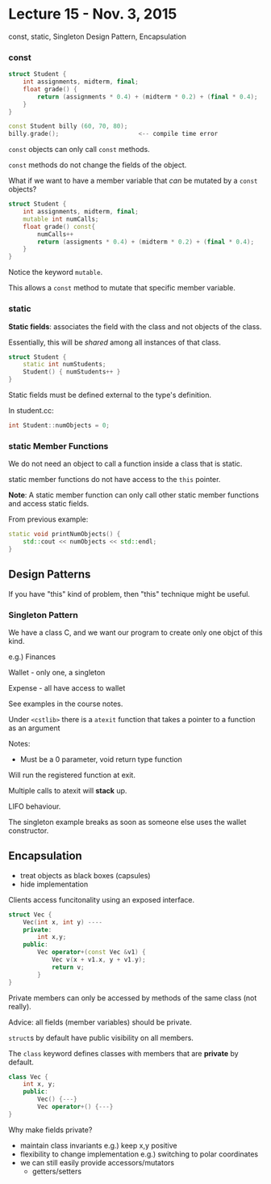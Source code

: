 # Lecture 15 - Nov. 3, 2015

const, static, Singleton Design Pattern, Encapsulation

### const

```cpp
struct Student {
    int assignments, midterm, final;
    float grade() {
        return (assignments * 0.4) + (midterm * 0.2) + (final * 0.4);
    }
}

const Student billy (60, 70, 80);
billy.grade();                      <-- compile time error
```

`const` objects can only call `const` methods.

`const` methods do not change the fields of the object.

What if we want to have a member variable that *can* be mutated by a `const` objects?

```cpp
struct Student {
    int assignments, midterm, final;
    mutable int numCalls;
    float grade() const{
        numCalls++
        return (assigments * 0.4) + (midterm * 0.2) + (final * 0.4);
    }
}
```

Notice the keyword `mutable`.

This allows a `const` method to mutate that specific member variable.

### static

**Static fields**: associates the field with the class and not objects of the class.

Essentially, this will be *shared* among all instances of that class.

```cpp
struct Student {
    static int numStudents;
    Student() { numStudents++ }
}
```

Static fields must be defined external to the type's definition.

In student.cc:

```cpp
int Student::numObjects = 0;
```

### static Member Functions

We do not need an object to call a function inside a class that is static.

static member functions do not have access to the `this` pointer.

**Note**: A static member function can only call other static member functions and access static fields.

From previous example:

```cpp
static void printNumObjects() {
    std::cout << numObjects << std::endl;
}
```

## Design Patterns

If you have "this" kind of problem, then "this" technique might be useful.

### Singleton Pattern

We have a class C, and we want our program to create only one objct of this kind.

e.g.) Finances

Wallet - only one, a singleton

Expense - all have access to wallet

See examples in the course notes.

Under `<cstlib>` there is a `atexit` function that takes a pointer to a function as an argument

Notes: 

* Must be a 0 parameter, void return type function

Will run the registered function at exit.

Multiple calls to atexit will **stack** up. 

LIFO behaviour.

The singleton example breaks as soon as someone else uses the wallet constructor.

## Encapsulation

* treat objects as black boxes (capsules)
* hide implementation

Clients access funcitonality using an exposed interface.

```cpp
struct Vec {
    Vec(int x, int y) ----
    private:
        int x,y;
    public:
        Vec operator+(const Vec &v1) {
            Vec v(x + v1.x, y + v1.y);
            return v;
        }
}
```

Private members can only be accessed by methods of the same class (not really).

Advice: all fields (member variables) should be private.

`struct`s by default have public visibility on all members.

The `class` keyword defines classes with members that are **private** by default.

```cpp
class Vec {
    int x, y;
    public:
        Vec() {---}
        Vec operator+() {---}
}
```

Why make fields private?

* maintain class invariants e.g.) keep x,y positive
* flexibility to change implementation e.g.) switching to polar coordinates
* we can still easily provide accessors/mutators
    * getters/setters

 

